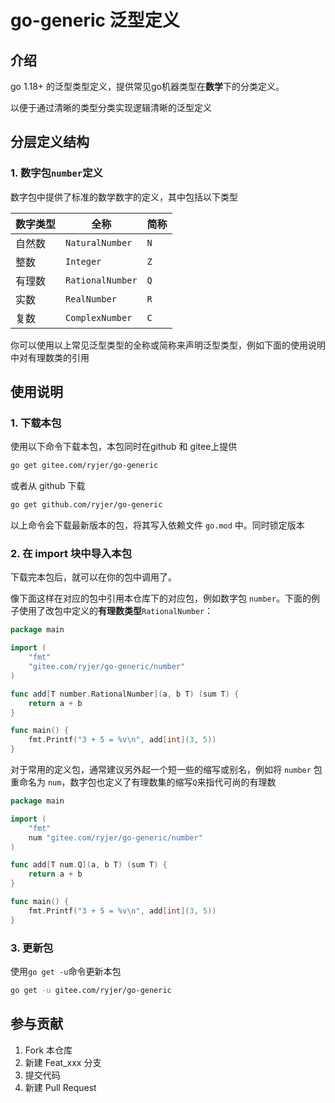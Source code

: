 # go-generic 泛型定义

## 介绍

go 1.18+ 的泛型类型定义，提供常见go机器类型在**数学**下的分类定义。

以便于通过清晰的类型分类实现逻辑清晰的泛型定义

## 分层定义结构

### 1. 数字包`number`定义

数字包中提供了标准的数学数字的定义，其中包括以下类型

| 数字类型 | 全称             | 简称 |
| -------- | ---------------- | ---- |
| 自然数   | `NaturalNumber`  | `N`  |
| 整数     | `Integer`        | `Z`  |
| 有理数   | `RationalNumber` | `Q`  |
| 实数     | `RealNumber`     | `R`  |
| 复数     | `ComplexNumber`  | `C`  |

你可以使用以上常见泛型类型的全称或简称来声明泛型类型，例如下面的使用说明中对有理数类的引用

## 使用说明

### 1. 下载本包

使用以下命令下载本包，本包同时在github 和 gitee上提供

```bash
go get gitee.com/ryjer/go-generic
```

或者从 github 下载

```bash
go get github.com/ryjer/go-generic
```

以上命令会下载最新版本的包，将其写入依赖文件 `go.mod` 中。同时锁定版本

### 2. 在 import 块中导入本包

下载完本包后，就可以在你的包中调用了。

像下面这样在对应的包中引用本仓库下的对应包，例如数字包 `number`。下面的例子使用了改包中定义的**有理数类型**`RationalNumber`：

```go
package main

import (
    "fmt"
    "gitee.com/ryjer/go-generic/number"
)

func add[T number.RationalNumber](a, b T) (sum T) {
    return a + b
}

func main() {
    fmt.Printf("3 + 5 = %v\n", add[int](3, 5))
}
```

对于常用的定义包，通常建议另外起一个短一些的缩写或别名，例如将 `number` 包重命名为 `num`，数字包也定义了有理数集的缩写`Q`来指代可尚的有理数

```go
package main

import (
    "fmt"
    num "gitee.com/ryjer/go-generic/number"
)

func add[T num.Q](a, b T) (sum T) {
    return a + b
}

func main() {
    fmt.Printf("3 + 5 = %v\n", add[int](3, 5))
}
```

### 3. 更新包

使用`go get -u`命令更新本包

```bash
go get -u gitee.com/ryjer/go-generic
```

## 参与贡献

1.  Fork 本仓库
2.  新建 Feat_xxx 分支
3.  提交代码
4.  新建 Pull Request